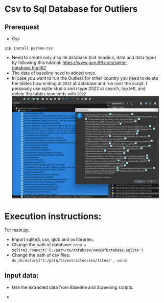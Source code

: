 Csv to Sql Database for Outliers
=
Prerequest
-
- Csv
```
pip install python-csv
```
- Need to create only a sqlite database (not headers, data and data type) by following this tutorial:
  https://www.guru99.com/sqlite-database.html#2
- The data of baseline need to added once.
- In case you want to run the Outliers for other country you need to delete the tables how ending at `2022` at database and run over the script.
  I personaly use sqlite studio and i type 2022 at search, top left, and delete the tables how ends with `2022`
  ![Screenshot](githubDeleteTables.png)
  
Execution instructions:
=

For main.py:<br>
- Import sqlite3, csv, glob and os libraries.
- Change the path of database: `conn = sqlite3.connect('C:/path/to/database/nameOfDatabase.sqlite')`<br>
- Change the path of csv files: `do_directory('C:/path/to/extracted/csv/files/', conn)`

Input data:
-
- Use the extracted data from Baseline and Screening scripts.

- 
